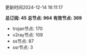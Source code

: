 更新时间2024-12-14 16:11:17

**总订阅: 45**
**总节点: 964**
**有效节点: 369**
- trojan节点: 170
- v2ray节点: 109
- ss节点: 87
- ssr节点: 3
